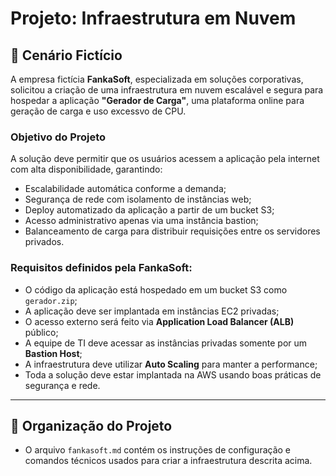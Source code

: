# Projeto: Infraestrutura em Nuvem

## 🧠 Cenário Fictício

A empresa fictícia **FankaSoft**, especializada em soluções corporativas, solicitou a criação de uma infraestrutura em nuvem escalável e segura para hospedar a aplicação **"Gerador de Carga"**, uma plataforma online para geração de carga e uso excessvo de CPU.

### Objetivo do Projeto

A solução deve permitir que os usuários acessem a aplicação pela internet com alta disponibilidade, garantindo:

- Escalabilidade automática conforme a demanda;
- Segurança de rede com isolamento de instâncias web;
- Deploy automatizado da aplicação a partir de um bucket S3;
- Acesso administrativo apenas via uma instância bastion;
- Balanceamento de carga para distribuir requisições entre os servidores privados.

### Requisitos definidos pela FankaSoft:

- O código da aplicação está hospedado em um bucket S3 como `gerador.zip`;
- A aplicação deve ser implantada em instâncias EC2 privadas;
- O acesso externo será feito via **Application Load Balancer (ALB)** público;
- A equipe de TI deve acessar as instâncias privadas somente por um **Bastion Host**;
- A infraestrutura deve utilizar **Auto Scaling** para manter a performance;
- Toda a solução deve estar implantada na AWS usando boas práticas de segurança e rede.

---

## 📂 Organização do Projeto

- O arquivo `fankasoft.md` contém os instruções de configuração e comandos técnicos usados para criar a infraestrutura descrita acima.
